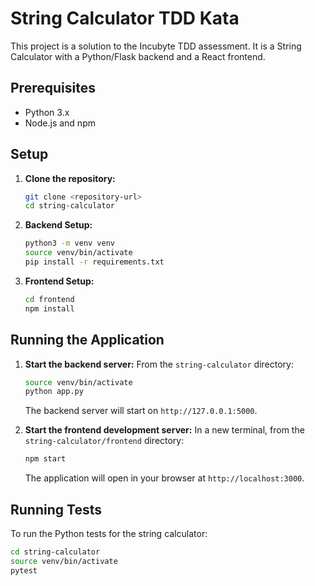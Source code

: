 # String Calculator TDD Kata

This project is a solution to the Incubyte TDD assessment. It is a String Calculator with a Python/Flask backend and a React frontend.

## Prerequisites

- Python 3.x
- Node.js and npm

## Setup

1.  **Clone the repository:**
    ```bash
    git clone <repository-url>
    cd string-calculator
    ```

2.  **Backend Setup:**
    ```bash
    python3 -m venv venv
    source venv/bin/activate
    pip install -r requirements.txt
    ```

3.  **Frontend Setup:**
    ```bash
    cd frontend
    npm install
    ```

## Running the Application

1.  **Start the backend server:**
    From the `string-calculator` directory:
    ```bash
    source venv/bin/activate
    python app.py
    ```
    The backend server will start on `http://127.0.0.1:5000`.

2.  **Start the frontend development server:**
    In a new terminal, from the `string-calculator/frontend` directory:
    ```bash
    npm start
    ```
    The application will open in your browser at `http://localhost:3000`.

## Running Tests

To run the Python tests for the string calculator:
```bash
cd string-calculator
source venv/bin/activate
pytest
